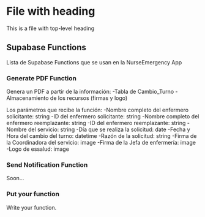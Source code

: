 # File with heading

This is a file with top-level heading

## Supabase Functions

Lista de Supabase Functions que se usan en la NurseEmergency App

### Generate PDF Function

Genera un PDF a partir de la información:
    -Tabla de Cambio_Turno
    -Almacenamiento de los recursos (firmas y logo)

Los parámetros que recibe la función:
    -Nombre completo del enfermero solicitante: string
    -ID del enfermero solicitante: string
    -Nombre completo del enfermero reemplazante: string
    -ID del enfermero reemplazante: string
    -Nombre del servicio: string
    -Día que se realiza la solicitud: date
    -Fecha y Hora del cambio del turno: datetime
    -Razón de la solicitud: string
    -Firma de la Coordinadora del servicio: image
    -Firma de la Jefa de enfermería: image
    -Logo de essalud: image

### Send Notification Function

Soon...

### Put your function

Write your function.
